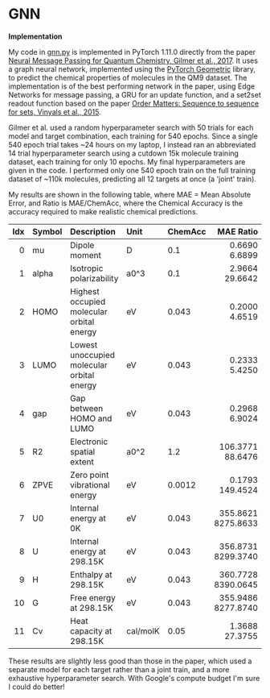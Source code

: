 # GNN
<b>Implementation</b>

My code in <a href=https://github.com/redonovan/GNN/blob/main/gnn.py>gnn.py</a> is implemented in PyTorch 1.11.0 directly from the paper <a href=https://arxiv.org/abs/1704.01212>Neural Message Passing for Quantum Chemistry, Gilmer et al., 2017</a>.  It uses a graph neural network, implemented using the <a href=https://pytorch-geometric.readthedocs.io/en/stable/index.html>PyTorch Geometric</a> library, to predict the chemical properties of molecules in the QM9 dataset.  The implementation is of the best performing network in the paper, using Edge Networks for message passing, a GRU for an update function, and a set2set readout function based on the paper <a href=https://arxiv.org/abs/1511.06391>Order Matters: Sequence to sequence for sets, Vinyals et al., 2015</a>.  

Gilmer et al. used a random hyperparameter search with 50 trials for each model and target combination, each training for 540 epochs.  Since a single 540 epoch trial takes ~24 hours on my laptop, I instead ran an abbreviated 14 trial hyperparameter search using a cutdown 15k molecule training dataset, each training for only 10 epochs.  My final hyperparameters are given in the code.  I performed only one 540 epoch train on the full training dataset of ~110k molecules, predicting all 12 targets at once (a 'joint' train).

My results are shown in the following table, where MAE = Mean Absolute Error, and Ratio is MAE/ChemAcc, where the Chemical Accuracy is the accuracy required to make realistic chemical predictions.

| Idx | Symbol | Description                                 | Unit     | ChemAcc |   MAE       Ratio |
| --: | :--    | :-------------------------------------------|:---------|:--------|------------------:|
|  0  | mu     | Dipole moment                               | D        | 0.1     |   0.6690     6.6899 |
|  1  | alpha  | Isotropic polarizability                    | a0^3     | 0.1     |   2.9664    29.6642 |
|  2  | HOMO   | Highest occupied molecular orbital energy   | eV       | 0.043   |   0.2000     4.6519 |
|  3  | LUMO   | Lowest unoccupied molecular orbital energy  | eV       | 0.043   |   0.2333     5.4250 |
|  4  | gap    | Gap between HOMO and LUMO                   | eV       | 0.043   |   0.2968     6.9024 |
|  5  | R2     | Electronic spatial extent                   | a0^2     | 1.2     | 106.3771    88.6476 |
|  6  | ZPVE   | Zero point vibrational energy               | eV       | 0.0012  |   0.1793   149.4524 |
|  7  | U0     | Internal energy at 0K                       | eV       | 0.043   | 355.8621  8275.8633 |
|  8  | U      | Internal energy at 298.15K                  | eV       | 0.043   | 356.8731  8299.3740 |
|  9  | H      | Enthalpy at 298.15K                         | eV       | 0.043   | 360.7728  8390.0645 |
| 10  | G      | Free energy at 298.15K                      | eV       | 0.043   | 355.9486  8277.8740 |
| 11  | Cv     | Heat capacity at 298.15K                    | cal/molK | 0.05    |   1.3688    27.3755 |

These results are slightly less good than those in the paper, which used a separate model for each target rather than a joint train, and a more exhaustive hyperparameter search.  With Google's compute budget I'm sure I could do better!
